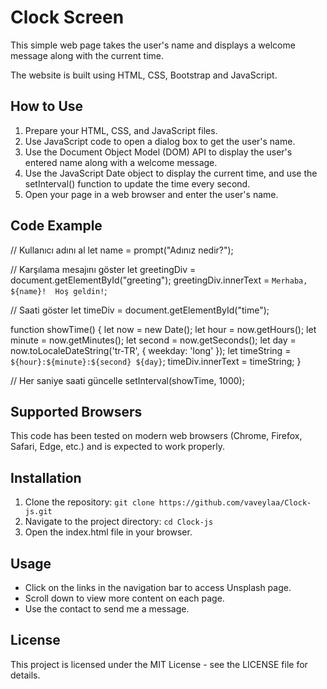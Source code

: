 # Clock Screen

This simple web page takes the user's name and displays a welcome message along with the current time.
 
The website is built using HTML, CSS, Bootstrap and JavaScript.

## How to Use

1. Prepare your HTML, CSS, and JavaScript files.
2. Use JavaScript code to open a dialog box to get the user's name.
3. Use the Document Object Model (DOM) API to display the user's entered name along with a welcome message.
4. Use the JavaScript Date object to display the current time, and use the setInterval() function to update the time every second.
5. Open your page in a web browser and enter the user's name.

## Code Example

// Kullanıcı adını al
let name = prompt("Adınız nedir?");

// Karşılama mesajını göster
let greetingDiv = document.getElementById("greeting");
greetingDiv.innerText = `Merhaba, ${name}!  Hoş geldin!`;

// Saati göster
let timeDiv = document.getElementById("time");

function showTime() {
    let now = new Date();
    let hour = now.getHours();
    let minute = now.getMinutes();
    let second = now.getSeconds();
    let day = now.toLocaleDateString('tr-TR', { weekday: 'long' });
    let timeString = `${hour}:${minute}:${second} ${day}`;
    timeDiv.innerText = timeString;
}

// Her saniye saati güncelle
setInterval(showTime, 1000);

## Supported Browsers

This code has been tested on modern web browsers (Chrome, Firefox, Safari, Edge, etc.) and is expected to work properly.

## Installation

1. Clone the repository: `git clone https://github.com/vaveylaa/Clock-js.git`
2. Navigate to the project directory: `cd Clock-js`
3. Open the index.html file in your browser.

## Usage

- Click on the links in the navigation bar to access Unsplash page.
- Scroll down to view more content on each page.
- Use the contact to send me a message.

## License

This project is licensed under the MIT License - see the LICENSE file for details.
